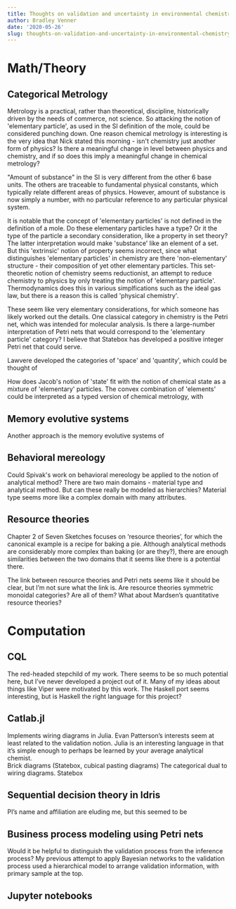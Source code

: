 ```yaml
---
title: Thoughts on validation and uncertainty in environmental chemistry
author: Bradley Venner
date: '2020-05-26'
slug: thoughts-on-validation-and-uncertainty-in-environmental-chemistry
---
```

# Math/Theory

## Categorical Metrology

Metrology is a practical, rather than theoretical, discipline, historically driven by the needs of commerce, not science.  So attacking the notion of 'elementary particle', as used in the SI definition of the mole, could be considered punching down.  One reason chemical metrology is interesting is the very idea that Nick stated this morning - isn't chemistry just another form of physics?  Is there a meaningful change in level between physics and chemistry, and if so does this imply a meaningful change in chemical metrology?   

"Amount of substance" in the SI is very different from the other 6 base units.  The others are traceable to fundamental physical constants, which typically relate different areas of physics.  However, amount of substance is now simply a number, with no particular reference to any particular physical system.  

It is notable that the concept of 'elementary particles' is not defined in the definition of a mole.  Do these elementary particles have a type?  Or it the type of the particle a secondary consideration, like a property in set theory?  The latter interpretation would make 'substance' like an element of a set.  But this 'extrinsic' notion of property seems incorrect, since what distinguishes 'elementary particles' in chemistry are there 'non-elementary' structure - their composition of yet other elementary particles.  This set-theoretic notion of chemistry seems reductionist, an attempt to reduce chemistry to physics by only treating the notion of 'elementary particle'.  Thermodynamics does this in various simplfications such as the ideal gas law, but there is a reason this is called 'physical chemistry'.

These seem like very elementary considerations, for which someone has likely worked out the details.  One classical category in chemistry is the Petri net, which was intended for molecular analysis.  Is there a large-number interpretation of Petri nets that would correspond to the 'elementary particle' category?  I believe that Statebox has developed a positive integer Petri net that could serve.  

Lawvere developed the categories of 'space' and 'quantity', which could be thought of


How does Jacob's notion of 'state' fit with the notion of chemical state as a mixture of 'elementary' particles.  The convex combination of 'elements' could be interpreted as a typed version of chemical metrology, with

## Memory evolutive systems
Another approach is the memory evolutive systems of

## Behavioral mereology

Could Spivak's work on behavioral mereology be applied to the notion of analytical method?  There are two main domains - material type and analytical method.  But can these really be modeled as hierarchies?  Material type seems more like a complex domain with many attributes.  

## Resource theories
Chapter 2 of Seven Sketches focuses on ‘resource theories’, for which the canonical example is a recipe for baking a pie.  Although analytical methods are considerably more complex than baking (or are they?), there are enough similarities between the two domains that it seems like there is a potential there.

The link between resource theories and Petri nets seems like it should be clear, but I’m not sure what the link is.  Are resource theories symmetric monoidal categories?  Are all of them?  What about Mardsen’s quantitative resource theories?  

# Computation

## CQL
The red-headed stepchild of my work.  There seems to be so much potential here, but I’ve never developed a project out of it.  Many of my ideas about things like Viper were motivated by this work.  The Haskell port seems interesting, but is Haskell the right language for this project?

## Catlab.jl
Implements wiring diagrams in Julia.  Evan Patterson’s interests seem at least related to the validation notion.  Julia is an interesting language in that it’s simple enough to perhaps be learned by your average analytical chemist.  
Brick diagrams (Statebox, cubical pasting diagrams)
The categorical dual to wiring diagrams.  Statebox

## Sequential decision theory in Idris
PI’s name and affiliation are eluding me, but this seemed to be

## Business process modeling using Petri nets

Would it be helpful to distinguish the validation process from the inference process?  My previous attempt to apply Bayesian networks to the validation process used a hierarchical model to arrange validation information, with primary sample at the top.  

## Jupyter notebooks
